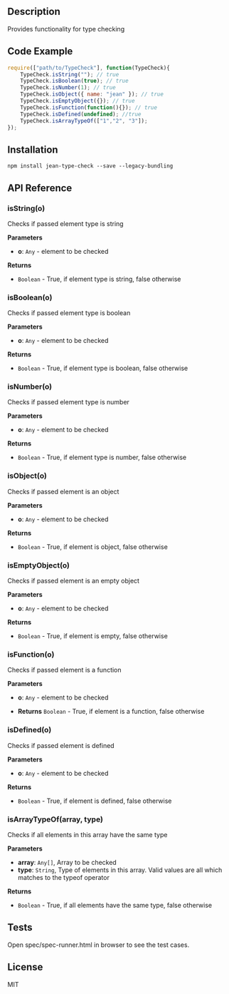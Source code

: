 ## Description

Provides functionality for type checking 

## Code Example

```javascript
require(["path/to/TypeCheck"], function(TypeCheck){
    TypeCheck.isString(""); // true
    TypeCheck.isBoolean(true); // true
    TypeCheck.isNumber(1); // true
    TypeCheck.isObject({ name: "jean" }); // true
    TypeCheck.isEmptyObject({}); // true
    TypeCheck.isFunction(function(){}); // true
    TypeCheck.isDefined(undefined); //true
    TypeCheck.isArrayTypeOf(["1","2", "3"]);
});
```

## Installation

`npm install jean-type-check --save --legacy-bundling`

## API Reference

### isString(o) 

Checks if passed element type is string

**Parameters**
 - **o**: `Any` - element to be checked

**Returns**
- `Boolean` - True, if element type is string, false otherwise


### isBoolean(o) 

Checks if passed element type is boolean

**Parameters**
- **o**: `Any` - element to be checked

**Returns**
- `Boolean` - True, if element type is boolean, false otherwise


### isNumber(o) 

Checks if passed element type is number

**Parameters**
- **o**: `Any` - element to be checked

**Returns**
-  `Boolean` - True, if element type is number, false otherwise


### isObject(o) 

Checks if passed element is an object

**Parameters**
- **o**: `Any` - element to be checked

**Returns**
 - `Boolean` - True, if element is object, false otherwise


### isEmptyObject(o) 

Checks if passed element is an empty object

**Parameters**
- **o**: `Any` - element to be checked

**Returns** 
- `Boolean` - True, if element is empty, false otherwise


### isFunction(o) 

Checks if passed element is a function

**Parameters**
- **o**: `Any` - element to be checked

- **Returns** `Boolean` - True, if element is a function, false otherwise


### isDefined(o) 

Checks if passed element is defined

**Parameters**
- **o**: `Any` - element to be checked

**Returns**
- `Boolean` - True, if element is defined, false otherwise


### isArrayTypeOf(array, type) 

Checks if all elements in this array have the same type

**Parameters**
- **array**: `Any[]`, Array to be checked
- **type**: `String`, Type of elements in this array. Valid values are all which matches 
                       to the typeof operator

**Returns**
- `Boolean` -  True, if all elements have the same type, false otherwise

## Tests

Open spec/spec-runner.html in browser to see the test cases.

## License

MIT
